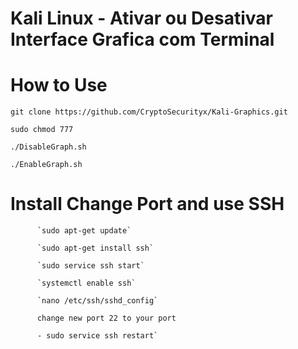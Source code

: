 # Kali Linux - Ativar ou Desativar Interface Grafica com Terminal

# How to Use
` git clone https://github.com/CryptoSecurityx/Kali-Graphics.git `

 `sudo chmod 777 `

` ./DisableGraph.sh `

` ./EnableGraph.sh `

 # Install Change Port and use SSH 

          `sudo apt-get update`

          `sudo apt-get install ssh`

          `sudo service ssh start`

          `systemctl enable ssh`
          
          `nano /etc/ssh/sshd_config`

          change new port 22 to your port
          
          - sudo service ssh restart`





